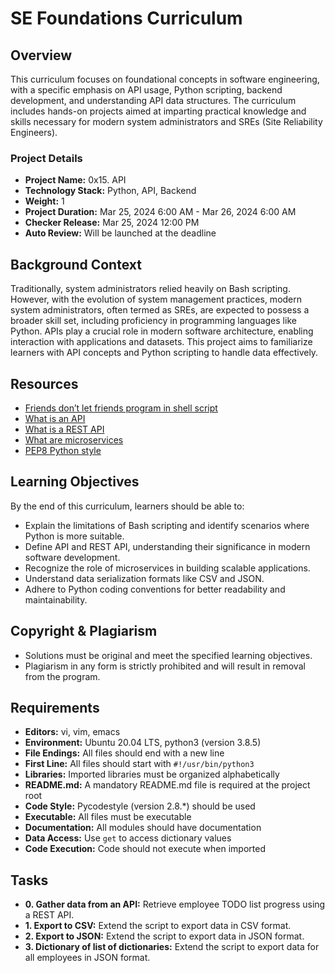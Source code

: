 # SE Foundations Curriculum

## Overview
This curriculum focuses on foundational concepts in software engineering, with a specific emphasis on API usage, Python scripting, backend development, and understanding API data structures. The curriculum includes hands-on projects aimed at imparting practical knowledge and skills necessary for modern system administrators and SREs (Site Reliability Engineers).

### Project Details
- **Project Name:** 0x15. API
- **Technology Stack:** Python, API, Backend
- **Weight:** 1
- **Project Duration:** Mar 25, 2024 6:00 AM - Mar 26, 2024 6:00 AM
- **Checker Release:** Mar 25, 2024 12:00 PM
- **Auto Review:** Will be launched at the deadline

## Background Context
Traditionally, system administrators relied heavily on Bash scripting. However, with the evolution of system management practices, modern system administrators, often termed as SREs, are expected to possess a broader skill set, including proficiency in programming languages like Python. APIs play a crucial role in modern software architecture, enabling interaction with applications and datasets. This project aims to familiarize learners with API concepts and Python scripting to handle data effectively.

## Resources
- [Friends don’t let friends program in shell script](resource_link)
- [What is an API](resource_link)
- [What is a REST API](resource_link)
- [What are microservices](resource_link)
- [PEP8 Python style](resource_link)

## Learning Objectives
By the end of this curriculum, learners should be able to:

- Explain the limitations of Bash scripting and identify scenarios where Python is more suitable.
- Define API and REST API, understanding their significance in modern software development.
- Recognize the role of microservices in building scalable applications.
- Understand data serialization formats like CSV and JSON.
- Adhere to Python coding conventions for better readability and maintainability.

## Copyright & Plagiarism
- Solutions must be original and meet the specified learning objectives.
- Plagiarism in any form is strictly prohibited and will result in removal from the program.

## Requirements
- **Editors:** vi, vim, emacs
- **Environment:** Ubuntu 20.04 LTS, python3 (version 3.8.5)
- **File Endings:** All files should end with a new line
- **First Line:** All files should start with `#!/usr/bin/python3`
- **Libraries:** Imported libraries must be organized alphabetically
- **README.md:** A mandatory README.md file is required at the project root
- **Code Style:** Pycodestyle (version 2.8.*) should be used
- **Executable:** All files must be executable
- **Documentation:** All modules should have documentation
- **Data Access:** Use `get` to access dictionary values
- **Code Execution:** Code should not execute when imported

## Tasks
- **0. Gather data from an API:** Retrieve employee TODO list progress using a REST API.
- **1. Export to CSV:** Extend the script to export data in CSV format.
- **2. Export to JSON:** Extend the script to export data in JSON format.
- **3. Dictionary of list of dictionaries:** Extend the script to export data for all employees in JSON format.

